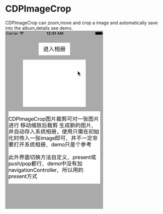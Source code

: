 # CDPImageCrop
CDPImageCrop can zoom,move and crop a image and automatically save into the album,details see demo.
![image](https://github.com/cdpenggod/CDPImageCrop/blob/master/gif.gif)
